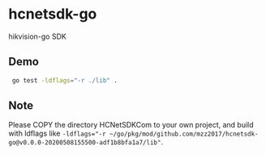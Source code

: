 # hcnetsdk-go

hikvision-go SDK

## Demo

```bash
 go test -ldflags="-r ./lib" .
```

## Note

Please COPY the directory HCNetSDKCom to your own project, and build with ldflags like `-ldflags="-r ~/go/pkg/mod/github.com/mzz2017/hcnetsdk-go@v0.0.0-20200508155500-adf1b8bfa1a7/lib"`.